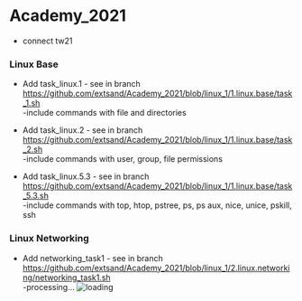 # Academy_2021
- connect tw21


### Linux Base

- Add task_linux.1 - see in branch https://github.com/extsand/Academy_2021/blob/linux_1/1.linux.base/task_1.sh
    <br>-include commands with file and directories 

- Add task_linux.2 - see in branch https://github.com/extsand/Academy_2021/blob/linux_1/1.linux.base/task_2.sh
    <br>-include commands with user, group, file permissions

- Add task_linux.5.3 - see in branch https://github.com/extsand/Academy_2021/blob/linux_1/1.linux.base/task_5.3.sh
    <br>-include commands with top, htop, pstree, ps, ps aux, nice, unice, pskill, ssh

### Linux Networking
- Add networking_task1 - see in branch https://github.com/extsand/Academy_2021/blob/linux_1/2.linux.networking/networking_task1.sh
    <br>-processing... ![loading](https://i.pinimg.com/originals/49/23/29/492329d446c422b0483677d0318ab4fa.gif)

    
